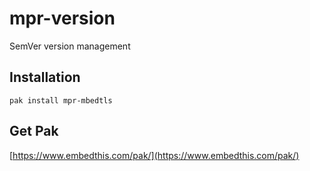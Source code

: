 mpr-version 
===

SemVer version management

## Installation

    pak install mpr-mbedtls

## Get Pak

[https://www.embedthis.com/pak/](https://www.embedthis.com/pak/)
